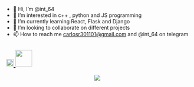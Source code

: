 - 👋 Hi, I’m @int_64
- 👀 I’m interested in c++ , python and JS programming
- 🌱 I’m currently learning React, Flask and Django
- 💞️ I’m looking to collaborate on different projects
- 📫 How to reach me carlosr301101@gmail.com and @int_64 on telegram

<h2> &#8203 &#8203
	<a href="https://t.me/int_64">
		<img width="20px" src="https://simpleicons.now.sh/telegram/4c5861" />
  </a>
  <a href="https://www.linkedin.com/in/carlos-rafael-gonzález-alejo-122559239">
   <img width="45px" src="https://skillicons.dev/icons?i=linkedin,&perline=14" / >
    
  </a>
</h2>



<!---
int_64 is a ✨ special ✨ repository because its `README.md` (this file) appears on your GitHub profile.
You can click the Preview link to take a look at your changes.
--->

<!--tech stack icons-->
<p align="center">
  <a href="https://skillicons.dev">
    <img src="https://skillicons.dev/icons?i=django,cpp,css,html,js,linux,arch,anaconda,py,&perline=14" />
</a>
</p>

